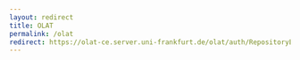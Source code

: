 ```yaml
---
layout: redirect
title: OLAT
permalink: /olat
redirect: https://olat-ce.server.uni-frankfurt.de/olat/auth/RepositoryEntry/22068363264
---
```

